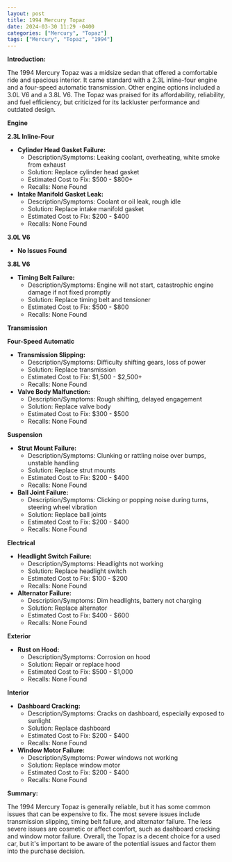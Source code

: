 ```yaml
---
layout: post
title: 1994 Mercury Topaz
date: 2024-03-30 11:29 -0400
categories: ["Mercury", "Topaz"]
tags: ["Mercury", "Topaz", "1994"]
---
```

**Introduction:**

The 1994 Mercury Topaz was a midsize sedan that offered a comfortable ride and spacious interior. It came standard with a 2.3L inline-four engine and a four-speed automatic transmission. Other engine options included a 3.0L V6 and a 3.8L V6. The Topaz was praised for its affordability, reliability, and fuel efficiency, but criticized for its lackluster performance and outdated design.

**Engine**

**2.3L Inline-Four**

* **Cylinder Head Gasket Failure:**
    * Description/Symptoms: Leaking coolant, overheating, white smoke from exhaust
    * Solution: Replace cylinder head gasket
    * Estimated Cost to Fix: $500 - $800+
    * Recalls: None Found
* **Intake Manifold Gasket Leak:**
    * Description/Symptoms: Coolant or oil leak, rough idle
    * Solution: Replace intake manifold gasket
    * Estimated Cost to Fix: $200 - $400
    * Recalls: None Found

**3.0L V6**

* **No Issues Found**

**3.8L V6**

* **Timing Belt Failure:**
    * Description/Symptoms: Engine will not start, catastrophic engine damage if not fixed promptly
    * Solution: Replace timing belt and tensioner
    * Estimated Cost to Fix: $500 - $800
    * Recalls: None Found

**Transmission**

**Four-Speed Automatic**

* **Transmission Slipping:**
    * Description/Symptoms: Difficulty shifting gears, loss of power
    * Solution: Replace transmission
    * Estimated Cost to Fix: $1,500 - $2,500+
    * Recalls: None Found
* **Valve Body Malfunction:**
    * Description/Symptoms: Rough shifting, delayed engagement
    * Solution: Replace valve body
    * Estimated Cost to Fix: $300 - $500
    * Recalls: None Found

**Suspension**

* **Strut Mount Failure:**
    * Description/Symptoms: Clunking or rattling noise over bumps, unstable handling
    * Solution: Replace strut mounts
    * Estimated Cost to Fix: $200 - $400
    * Recalls: None Found
* **Ball Joint Failure:**
    * Description/Symptoms: Clicking or popping noise during turns, steering wheel vibration
    * Solution: Replace ball joints
    * Estimated Cost to Fix: $200 - $400
    * Recalls: None Found

**Electrical**

* **Headlight Switch Failure:**
    * Description/Symptoms: Headlights not working
    * Solution: Replace headlight switch
    * Estimated Cost to Fix: $100 - $200
    * Recalls: None Found
* **Alternator Failure:**
    * Description/Symptoms: Dim headlights, battery not charging
    * Solution: Replace alternator
    * Estimated Cost to Fix: $400 - $600
    * Recalls: None Found

**Exterior**

* **Rust on Hood:**
    * Description/Symptoms: Corrosion on hood
    * Solution: Repair or replace hood
    * Estimated Cost to Fix: $500 - $1,000
    * Recalls: None Found

**Interior**

* **Dashboard Cracking:**
    * Description/Symptoms: Cracks on dashboard, especially exposed to sunlight
    * Solution: Replace dashboard
    * Estimated Cost to Fix: $200 - $400
    * Recalls: None Found
* **Window Motor Failure:**
    * Description/Symptoms: Power windows not working
    * Solution: Replace window motor
    * Estimated Cost to Fix: $200 - $400
    * Recalls: None Found

**Summary:**

The 1994 Mercury Topaz is generally reliable, but it has some common issues that can be expensive to fix. The most severe issues include transmission slipping, timing belt failure, and alternator failure. The less severe issues are cosmetic or affect comfort, such as dashboard cracking and window motor failure. Overall, the Topaz is a decent choice for a used car, but it's important to be aware of the potential issues and factor them into the purchase decision.
